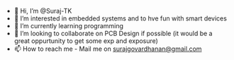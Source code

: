- 👋 Hi, I’m @Suraj-TK
- 👀 I’m interested in embedded systems and to hve fun with smart devices
- 🌱 I’m currently learning programming 
- 💞️ I’m looking to collaborate on PCB Design if possible (it would be a great oppurtunity to get some exp and exposure)
- 📫 How to reach me - Mail me on surajgovardhanan@gmail.com

<!---
Suraj-TK/Suraj-TK is a ✨ special ✨ repository because its `README.md` (this file) appears on your GitHub profile.
You can click the Preview link to take a look at your changes.
--->
